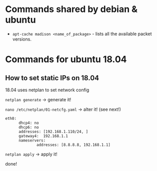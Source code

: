 # Commands shared by debian & ubuntu

* `apt-cache madison <name_of_package>` - lists all the available packet versions.

# Commands for ubuntu 18.04

## How to set static IPs on 18.04

18.04 uses netplan to set network config

`netplan generate` -> generate it!

`nano /etc/netplan/01-netcfg.yaml` -> alter it! (see next!)

```
eth0:
      dhcp4: no
      dhcp6: no
      addresses: [192.168.1.110/24, ]
      gateway4:  192.168.1.1
      nameservers:
              addresses: [8.8.8.8, 192.168.1.1]
```

`netplan apply` -> apply it!

done!
